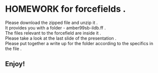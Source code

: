 # HOMEWORK for forcefields .
Please download the zipped file and unzip it .   
It provides you with a folder - amber99sb-ildb.ff .   
The files relevant to the forcefield are inside it .   
Please take a look at the last slide of the presentation .   
Please put together a write up for the folder according to the specifics in the file . 
## Enjoy!
